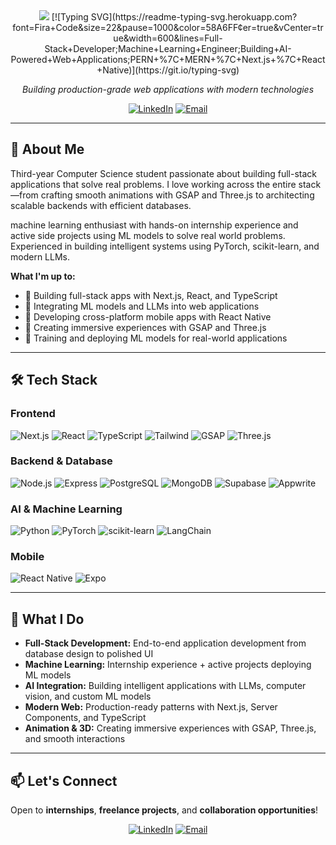 <div align="center">
<img src="https://capsule-render.vercel.app/api?type=waving&color=gradient&height=170&section=header&fontSize=30&fontAlign=50&fontAlignY=40&animation=fadeIn&text=👋%20Hi,%20I'am%20Madhavendranath&fontColor=ffffff" />
[![Typing SVG](https://readme-typing-svg.herokuapp.com?font=Fira+Code&size=22&pause=1000&color=58A6FF&center=true&vCenter=true&width=600&lines=Full-Stack+Developer;Machine+Learning+Engineer;Building+AI-Powered+Web+Applications;PERN+%7C+MERN+%7C+Next.js+%7C+React+Native)](https://git.io/typing-svg)

*Building production-grade web applications with modern technologies*

[![LinkedIn](https://img.shields.io/badge/-LinkedIn-0077B5?style=for-the-badge&logo=linkedin&logoColor=white)](https://www.linkedin.com/in/madhavendranath-s/)
[![Email](https://img.shields.io/badge/-Email-D14836?style=for-the-badge&logo=gmail&logoColor=white)](mailto:madhavendranaths@gmail.com)

</div>

---

## 🚀 About Me

Third-year Computer Science student passionate about building full-stack applications that solve real problems. I love working across the entire stack—from crafting smooth animations with GSAP and Three.js to architecting scalable backends with efficient databases.

machine learning enthusiast with hands-on internship experience and active side projects using ML models to solve real world problems. Experienced in building intelligent systems using PyTorch, scikit-learn, and modern LLMs.

**What I'm up to:**
- 🔭 Building full-stack apps with Next.js, React, and TypeScript
- 🤖 Integrating ML models and LLMs into web applications
- 📱 Developing cross-platform mobile apps with React Native
- 🎨 Creating immersive experiences with GSAP and Three.js
- 🧠 Training and deploying ML models for real-world applications

---

## 🛠️ Tech Stack

### Frontend
![Next.js](https://img.shields.io/badge/-Next.js-000000?style=flat-square&logo=next.js&logoColor=white)
![React](https://img.shields.io/badge/-React-61DAFB?style=flat-square&logo=react&logoColor=black)
![TypeScript](https://img.shields.io/badge/-TypeScript-3178C6?style=flat-square&logo=typescript&logoColor=white)
![Tailwind](https://img.shields.io/badge/-Tailwind_CSS-38B2AC?style=flat-square&logo=tailwind-css&logoColor=white)
![GSAP](https://img.shields.io/badge/-GSAP-88CE02?style=flat-square&logo=greensock&logoColor=black)
![Three.js](https://img.shields.io/badge/-Three.js-000000?style=flat-square&logo=three.js&logoColor=white)

### Backend & Database
![Node.js](https://img.shields.io/badge/-Node.js-339933?style=flat-square&logo=node.js&logoColor=white)
![Express](https://img.shields.io/badge/-Express-000000?style=flat-square&logo=express&logoColor=white)
![PostgreSQL](https://img.shields.io/badge/-PostgreSQL-336791?style=flat-square&logo=postgresql&logoColor=white)
![MongoDB](https://img.shields.io/badge/-MongoDB-47A248?style=flat-square&logo=mongodb&logoColor=white)
![Supabase](https://img.shields.io/badge/-Supabase-3ECF8E?style=flat-square&logo=supabase&logoColor=white)
![Appwrite](https://img.shields.io/badge/-Appwrite-F02E65?style=flat-square&logo=appwrite&logoColor=white)

### AI & Machine Learning
![Python](https://img.shields.io/badge/-Python-3776AB?style=flat-square&logo=python&logoColor=white)
![PyTorch](https://img.shields.io/badge/-PyTorch-EE4C2C?style=flat-square&logo=pytorch&logoColor=white)
![scikit-learn](https://img.shields.io/badge/-scikit--learn-F7931E?style=flat-square&logo=scikit-learn&logoColor=white)
![LangChain](https://img.shields.io/badge/-LangChain-000000?style=flat-square&logo=chainlink&logoColor=white)

### Mobile
![React Native](https://img.shields.io/badge/-React_Native-61DAFB?style=flat-square&logo=react&logoColor=black)
![Expo](https://img.shields.io/badge/-Expo-000020?style=flat-square&logo=expo&logoColor=white)

---
## 💼 What I Do

- **Full-Stack Development:** End-to-end application development from database design to polished UI
- **Machine Learning:** Internship experience + active projects deploying ML models
- **AI Integration:** Building intelligent applications with LLMs, computer vision, and custom ML models
- **Modern Web:** Production-ready patterns with Next.js, Server Components, and TypeScript
- **Animation & 3D:** Creating immersive experiences with GSAP, Three.js, and smooth interactions

---

## 📫 Let's Connect

Open to **internships**, **freelance projects**, and **collaboration opportunities**!

<div align="center">

[![LinkedIn](https://img.shields.io/badge/-Connect_on_LinkedIn-0077B5?style=for-the-badge&logo=linkedin&logoColor=white)](https://www.linkedin.com/in/madhavendranath-s/)
[![Email](https://img.shields.io/badge/-Send_an_Email-D14836?style=for-the-badge&logo=gmail&logoColor=white)](mailto:madhavendranaths@gmail.com)

</div>
